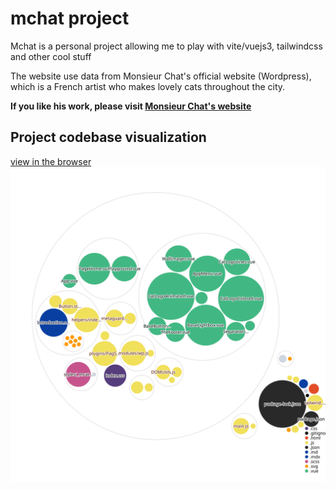 # mchat project

Mchat is a personal project allowing me to play with vite/vuejs3, tailwindcss and other cool stuff

The website use data from Monsieur Chat's official website (Wordpress), which is a French artist who makes lovely cats throughout the city.

**If you like his work, please visit [Monsieur Chat's website](https://monsieurchat.fr/)**

## Project codebase visualization

[view in the browser](https://octo-repo-visualization.vercel.app/?repo=longplayer%2Fmchat)
![Visualization of the codebase](./diagram.svg)

